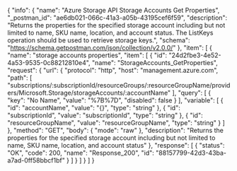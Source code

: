 {
  "info": {
    "name": "Azure Storage API Storage Accounts Get Properties",
    "_postman_id": "ae6db021-066c-41a3-a05b-43195cef6f59",
    "description": "Returns the properties for the specified storage account including but not limited to name, SKU name, location, and account status. The ListKeys operation should be used to retrieve storage keys.",
    "schema": "https://schema.getpostman.com/json/collection/v2.0.0/"
  },
  "item": [
    {
      "name": "storage accounts properties",
      "item": [
        {
          "id": "24d2fbe3-4e52-4a53-9535-0c88212810e4",
          "name": "StorageAccounts_GetProperties",
          "request": {
            "url": {
              "protocol": "http",
              "host": "management.azure.com",
              "path": [
                "subscriptions/:subscriptionId/resourceGroups/:resourceGroupName/providers/Microsoft.Storage/storageAccounts/:accountName"
              ],
              "query": [
                {
                  "key": "No Name",
                  "value": "%7B%7D",
                  "disabled": false
                }
              ],
              "variable": [
                {
                  "id": "accountName",
                  "value": "{}",
                  "type": "string"
                },
                {
                  "id": "subscriptionId",
                  "value": "subscriptionId",
                  "type": "string"
                },
                {
                  "id": "resourceGroupName",
                  "value": "resourceGroupName",
                  "type": "string"
                }
              ]
            },
            "method": "GET",
            "body": {
              "mode": "raw"
            },
            "description": "Returns the properties for the specified storage account including but not limited to name, SKU name, location, and account status"
          },
          "response": [
            {
              "status": "OK",
              "code": 200,
              "name": "Response_200",
              "id": "88157799-42d3-43ba-a7ad-0ff58bbcf1bf"
            }
          ]
        }
      ]
    }
  ]
}